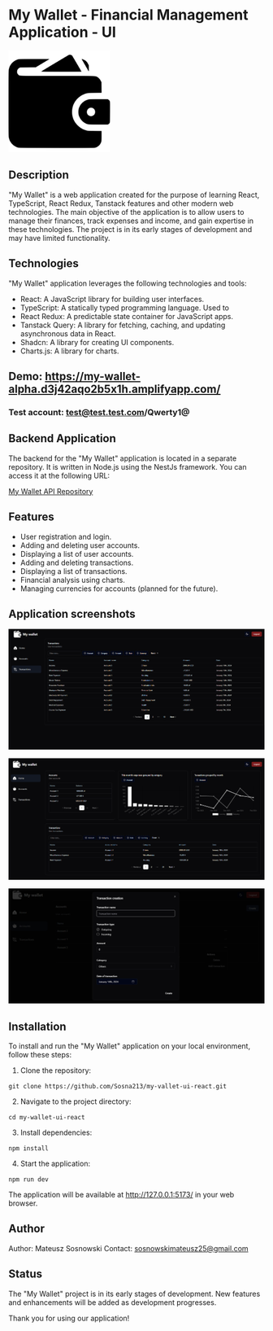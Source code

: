# My Wallet - Financial Management Application - UI

<img src="./public/assets/logo.svg" width="200">

## Description

"My Wallet" is a web application created for the purpose of learning React, TypeScript, React Redux, Tanstack features and other modern web technologies. The main objective of the application is to allow users to manage their finances, track expenses and income, and gain expertise in these technologies. The project is in its early stages of development and may have limited functionality.

## Technologies

"My Wallet" application leverages the following technologies and tools:

* React: A JavaScript library for building user interfaces.
* TypeScript: A statically typed programming language. Used to 
* React Redux: A predictable state container for JavaScript apps.
* Tanstack Query: A library for fetching, caching, and updating asynchronous data in React.
* Shadcn: A library for creating UI components.
* Charts.js: A library for charts.

## Demo: https://my-wallet-alpha.d3j42aqo2b5x1h.amplifyapp.com/
### Test account: test@test.test.com/Qwerty1@

## Backend Application

The backend for the "My Wallet" application is located in a separate repository. It is written in Node.js using the NestJs framework. You can access it at the following URL:

[My Wallet API Repository](https://github.com/Sosna213/MyWalletApi)

## Features

* User registration and login.
* Adding and deleting user accounts.
* Displaying a list of user accounts.
* Adding and deleting transactions.
* Displaying a list of transactions.
* Financial analysis using charts.
* Managing currencies for accounts (planned for the future).

## Application screenshots

![AppPreview1.png](./public/redme-screenshots/Transactions.png)

![AppPreview2.png](./public/redme-screenshots/HomeDashboard.png)

![AppPreview2.png](./public/redme-screenshots/CreateTransaction.png)

## Installation

To install and run the "My Wallet" application on your local environment, follow these steps:

1. Clone the repository:

```
git clone https://github.com/Sosna213/my-vallet-ui-react.git
```
2. Navigate to the project directory:
```
cd my-wallet-ui-react
```
3. Install dependencies:
```
npm install
```
4. Start the application:
```
npm run dev
```
The application will be available at http://127.0.0.1:5173/ in your web browser.

## Author

Author: Mateusz Sosnowski
Contact: sosnowskimateusz25@gmail.com

## Status

The "My Wallet" project is in its early stages of development. New features and enhancements will be added as development progresses.

Thank you for using our application!  
